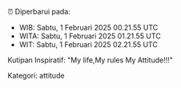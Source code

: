 ⏰ Diperbarui pada:
- WIB: Sabtu, 1 Februari 2025 00.21.55 UTC
- WITA: Sabtu, 1 Februari 2025 01.21.55 UTC
- WIT: Sabtu, 1 Februari 2025 02.21.55 UTC

Kutipan Inspiratif:
"My life,My rules My Attitude!!!"


Kategori: attitude

